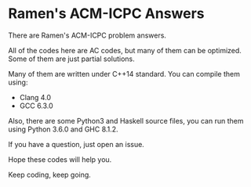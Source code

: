 # Ramen's ACM-ICPC Answers

There are Ramen's ACM-ICPC problem answers.

All of the codes here are AC codes, but many of them can be optimized. Some of them are just partial solutions.

Many of them are written under C++14 standard.
You can compile them using:
- Clang 4.0
- GCC 6.3.0

Also, there are some Python3 and Haskell source files, you can run them using Python 3.6.0 and GHC 8.1.2.

If you have a question, just open an issue.

Hope these codes will help you.

Keep coding, keep going.